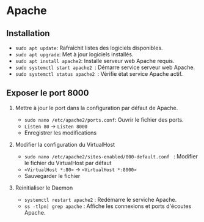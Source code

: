 # Apache

## Installation

- `sudo apt update`: Rafraîchit listes des logiciels disponibles.
- `sudo apt upgrade`: Met à jour logiciels installés.
- `sudo apt install apache2`: Installe serveur web Apache requis.
- `sudo systemctl start apache2 `: Démarre service serveur web Apache.
- `sudo systemctl status apache2 `: Vérifie état service Apache actif.

## Exposer le port 8000

1. Mettre à jour le port dans la configuration par défaut de Apache.

    - `sudo nano /etc/apache2/ports.conf`: Ouvrir le fichier des ports.
    - `Listen 80` ->  `Listen 8000`
    - Enregistrer les modifications

2. Modifier la configuration du VirtualHost

    - `sudo nano /etc/apache2/sites-enabled/000-default.conf ` : Modifier le fichier du VirtualHost par défaut
    - `<VirtualHost *:80>` -> `<VirtualHost *:8000>`
    - Sauvegarder le fichier

3. Reinitialiser le Daemon

    - `systemctl restart apache2` : Redémarre le serviche Apache.
    - `ss -tlpn| grep apache` : Affiche les connexions et ports d'écoutes Apache.
